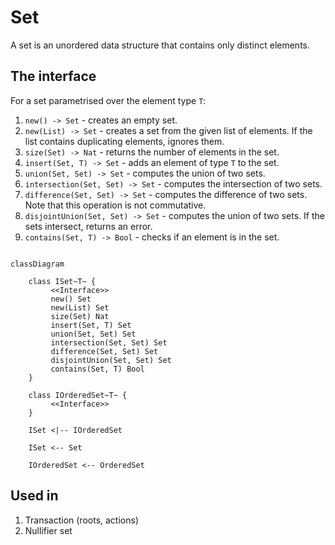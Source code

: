 # Set

A set is an unordered data structure that contains only distinct elements.

## The interface

For a set parametrised over the element type `T`:

1. `new() -> Set` - creates an empty set.
2. `new(List) -> Set` - creates a set from the given list of elements. If the list contains duplicating elements, ignores them.
3. `size(Set) -> Nat` - returns the number of elements in the set.
4. `insert(Set, T) -> Set` - adds an element of type `T` to the set.
5. `union(Set, Set) -> Set` - computes the union of two sets.
6. `intersection(Set, Set) -> Set` - computes the intersection of two sets.
7. `difference(Set, Set) -> Set` - computes the difference of two sets. Note that this operation is not commutative.
8. `disjointUnion(Set, Set) -> Set` - computes the union of two sets. If the sets intersect, returns an error.
9. `contains(Set, T) -> Bool` - checks if an element is in the set.

```mermaid

classDiagram

    class ISet~T~ {
         <<Interface>>
         new() Set
         new(List) Set
         size(Set) Nat
         insert(Set, T) Set
         union(Set, Set) Set
         intersection(Set, Set) Set
         difference(Set, Set) Set
         disjointUnion(Set, Set) Set
         contains(Set, T) Bool
    }

    class IOrderedSet~T~ {
         <<Interface>>
    }

    ISet <|-- IOrderedSet

    ISet <-- Set

    IOrderedSet <-- OrderedSet

```

## Used in
1. Transaction (roots, actions)
2. Nullifier set